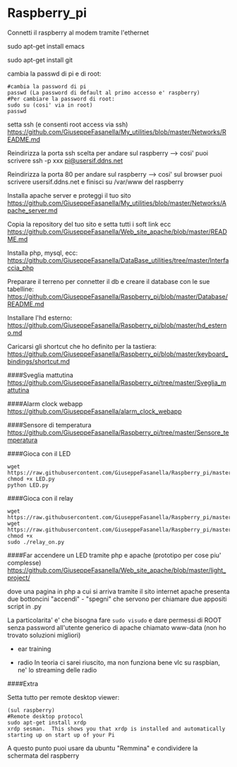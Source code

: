 # Raspberry_pi

Connetti il raspberry al modem tramite l'ethernet

sudo apt-get install emacs

sudo apt-get install git

cambia la passwd di pi e di root:
```
#cambia la password di pi
passwd (La password di default al primo accesso e' raspberry)
#Per cambiare la password di root:
sudo su (cosi' via in root)
passwd
```
setta ssh (e consenti root access via ssh)
https://github.com/GiuseppeFasanella/My_utilities/blob/master/Networks/README.md

Reindirizza la porta ssh scelta per andare sul raspberry --> cosi' puoi scrivere ssh -p xxx pi@usersif.ddns.net

Reindirizza la porta 80 per andare sul raspberry --> cosi' sul browser puoi scrivere usersif.ddns.net e finisci su /var/www del raspberry

Installa apache server e proteggi il tuo sito
https://github.com/GiuseppeFasanella/My_utilities/blob/master/Networks/Apache_server.md

Copia la repository del tuo sito e setta tutti i soft link ecc
https://github.com/GiuseppeFasanella/Web_site_apache/blob/master/README.md

Installa php, mysql, ecc:
https://github.com/GiuseppeFasanella/DataBase_utilities/tree/master/Interfaccia_php

Preparare il terreno per connetter il db e creare il database con le sue tabelline:
https://github.com/GiuseppeFasanella/Raspberry_pi/blob/master/Database/README.md

Installare l'hd esterno:
https://github.com/GiuseppeFasanella/Raspberry_pi/blob/master/hd_esterno.md

Caricarsi gli shortcut che ho definito per la tastiera:
https://github.com/GiuseppeFasanella/Raspberry_pi/blob/master/keyboard_bindings/shortcut.md

####Sveglia mattutina
https://github.com/GiuseppeFasanella/Raspberry_pi/tree/master/Sveglia_mattutina

####Alarm clock webapp
https://github.com/GiuseppeFasanella/alarm_clock_webapp

####Sensore di temperatura
https://github.com/GiuseppeFasanella/Raspberry_pi/tree/master/Sensore_temperatura

####Gioca con il LED
```
wget https://raw.githubusercontent.com/GiuseppeFasanella/Raspberry_pi/master/LED/LED.py
chmod +x LED.py
python LED.py
```
####Gioca con il relay
```
wget https://raw.githubusercontent.com/GiuseppeFasanella/Raspberry_pi/master/Domotica/Relay/relay_off.py
wget https://raw.githubusercontent.com/GiuseppeFasanella/Raspberry_pi/master/Domotica/Relay/relay_on.py
chmod +x
sudo ./relay_on.py
```
####Far accendere un LED tramite php e apache (prototipo per cose piu' complesse)
https://github.com/GiuseppeFasanella/Web_site_apache/blob/master/light_project/

dove una pagina in php a cui si arriva tramite il sito internet apache presenta due bottoncini "accendi" - "spegni" che servono per chiamare due appositi script in .py

La particolarita' e' che bisogna fare `sudo visudo` e dare permessi di ROOT senza password all'utente generico di apache chiamato www-data (non ho trovato soluzioni migliori)
* ear training

* radio
In teoria ci sarei riuscito, ma non funziona bene vlc su raspbian, ne' lo streaming delle radio




####Extra

Setta tutto per remote desktop viewer:
```
(sul raspberry)
#Remote desktop protocol
sudo apt-get install xrdp
xrdp sesman.  This shows you that xrdp is installed and automatically starting up on start up of your Pi
```

A  questo punto puoi usare da ubuntu "Remmina" e condividere la schermata del raspberry



